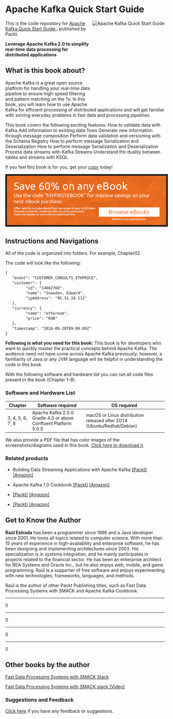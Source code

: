 # Apache Kafka Quick Start Guide 

<a href="https://www.packtpub.com/big-data-and-business-intelligence/apache-kafka-quick-start-guide?utm_source=github&utm_medium=repository&utm_campaign=9781788997829 "><img src="https://d1ldz4te4covpm.cloudfront.net/sites/default/files/imagecache/ppv4_main_book_cover/9781788997829_cover.png" alt="Apache Kafka Quick Start Guide " height="256px" align="right"></a>

This is the code repository for [Apache Kafka Quick Start Guide ](https://www.packtpub.com/big-data-and-business-intelligence/apache-kafka-quick-start-guide?utm_source=github&utm_medium=repository&utm_campaign=9781788997829 ), published by Packt.

**Leverage Apache Kafka 2.0 to simplify real-time data processing for distributed applications**

## What is this book about?
Apache Kafka is a great open source platform for handling your real-time data pipeline to ensure high-speed filtering and pattern matching on the ?y. In this book, you will learn how to use Apache Kafka for efficient processing of distributed applications and will get familiar with solving everyday problems in fast data and processing pipelines.

This book covers the following exciting features:
How to validate data with Kafka 
Add information to existing data ?ows 
Generate new information through message composition 
Perform data validation and versioning with the Schema Registry 
How to perform message Serialization and Deserialization 
How to perform message Serialization and Deserialization 
Process data streams with Kafka Streams 
Understand the duality between tables and streams with KSQL 

If you feel this book is for you, get your [copy](https://www.amazon.com/dp/1788997824) today!

<a href="https://www.packtpub.com/?utm_source=github&utm_medium=banner&utm_campaign=GitHubBanner"><img src="https://raw.githubusercontent.com/PacktPublishing/GitHub/master/GitHub.png" 
alt="https://www.packtpub.com/" border="5" /></a>

## Instructions and Navigations
All of the code is organized into folders. For example, Chapter02.

The code will look like the following:
```
{
   "event": "CUSTOMER_CONSULTS_ETHPRICE",
   "customer": {
         "id": "14862768",
         "name": "Snowden, Edward",
         "ipAddress": "95.31.18.111"
   },
   "currency": {
         "name": "ethereum",
         "price": "RUB"
   },
   "timestamp": "2018-09-28T09:09:09Z"
}
```

**Following is what you need for this book:**
This book is for developers who want to quickly master the practical concepts behind Apache Kafka. The audience need not have come across Apache Kafka previously; however, a familiarity of Java or any JVM language will be helpful in understanding the code in this book.

With the following software and hardware list you can run all code files present in the book (Chapter 1-8).
### Software and Hardware List
| Chapter | Software required | OS required |
| -------- | ------------------------------------ | ----------------------------------- |
| 3, 4, 5, 6, 7, 8 | Apache Kafka 2.0.0 Gradle 4.0 or above Confluent Platform 5.0.0 | macOS or Linux distribution released after 2014 (Ubuntu/Redhat/Debian) |


We also provide a PDF file that has color images of the screenshots/diagrams used in this book. [Click here to download it]().

### Related products
* Building Data Streaming Applications with Apache Kafka [[Packt]](https://www.packtpub.com/big-data-and-business-intelligence/building-data-streaming-applications-apache-kafka?utm_source=github&utm_medium=repository&utm_campaign=9781787283985 ) [[Amazon]](https://www.amazon.com/dp/1787283984)

* Apache Kafka 1.0 Cookbook [[Packt]](https://www.packtpub.com/big-data-and-business-intelligence/apache-kafka-10-cookbook?utm_source=github&utm_medium=repository&utm_campaign=9781787286849 ) [[Amazon]](https://www.amazon.com/dp/1787286843)

*  [[Packt]]() [[Amazon]](https://www.amazon.com/dp/)

*  [[Packt]]() [[Amazon]](https://www.amazon.com/dp/)

## Get to Know the Author
**Raúl Estrada**
has been a programmer since 1996 and a Java developer since 2001. He loves all topics related to computer science. With more than 15 years of experience in high-availability and enterprise software, he has been designing and implementing architectures since 2003. His specialization is in systems integration, and he mainly participates in projects related to the financial sector. He has been an enterprise architect for BEA Systems and Oracle Inc., but he also enjoys web, mobile, and game programming. Raúl is a supporter of free software and enjoys experimenting with new technologies, frameworks, languages, and methods.

Raúl is the author of other Packt Publishing titles, such as Fast Data Processing Systems with SMACK and Apache Kafka Cookbook.

****
0

****
0

****
0

****
0

## Other books by the author
[Fast Data Processing Systems with SMACK Stack](https://www.packtpub.com/big-data-and-business-intelligence/fast-data-processing-systems-smack-stack?utm_source=github&utm_medium=repository&utm_campaign=9781786467201 )

[Fast Data Processing Systems with SMACK stack [Video]](https://www.packtpub.com/big-data-and-business-intelligence/fast-data-processing-systems-smack-stack-video?utm_source=github&utm_medium=repository&utm_campaign=9781788298452 )

[]()

[]()

[]()

### Suggestions and Feedback
[Click here](https://docs.google.com/forms/d/e/1FAIpQLSdy7dATC6QmEL81FIUuymZ0Wy9vH1jHkvpY57OiMeKGqib_Ow/viewform) if you have any feedback or suggestions.


